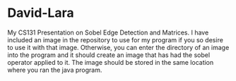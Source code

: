 # David-Lara
My CS131 Presentation on Sobel Edge Detection and Matrices. I have included an image in the repository to use for my program if you so desire to use it with that image. Otherwise, you can enter the directory of an image into the program and it should create an image that has had the sobel operator applied to it. The image should be stored in the same location where you ran the java program.
